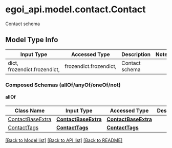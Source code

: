 # egoi_api.model.contact.Contact

Contact schema

## Model Type Info
Input Type | Accessed Type | Description | Notes
------------ | ------------- | ------------- | -------------
dict, frozendict.frozendict,  | frozendict.frozendict,  | Contact schema | 

### Composed Schemas (allOf/anyOf/oneOf/not)
#### allOf
Class Name | Input Type | Accessed Type | Description | Notes
------------- | ------------- | ------------- | ------------- | -------------
[ContactBaseExtra](ContactBaseExtra.md) | [**ContactBaseExtra**](ContactBaseExtra.md) | [**ContactBaseExtra**](ContactBaseExtra.md) |  | 
[ContactTags](ContactTags.md) | [**ContactTags**](ContactTags.md) | [**ContactTags**](ContactTags.md) |  | 

[[Back to Model list]](../../README.md#documentation-for-models) [[Back to API list]](../../README.md#documentation-for-api-endpoints) [[Back to README]](../../README.md)

